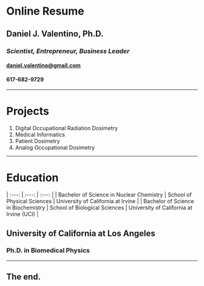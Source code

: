 # Online Resume
## Daniel J. Valentino, Ph.D.

### *Scientist, Entrepreneur, Business Leader*

#### daniel.valentino@gmail.com

#### 617-682-9729

---
# Projects
1. Digital Occupational Radiation Dosimetry
2. Medical Informatics
3. Patient Dosimetry
4. Analog Occupational Dosimetry

---
# Education
| :---: | :---: | :---: |
| Bachelor of Science in Nuclear Chemistry | School of Physical Sciences | University of California at Irvine | 
| Bachelor of Science in Biochemistry | School of Biological Sciences | University of California at Irvine (UCI) |


## University of California at Los Angeles
### Ph.D. in Biomedical Physics
---
## The end.
<!--stackedit_data:
eyJoaXN0b3J5IjpbLTkyNTAxMjU0OCwtNTIwNjQ0Mjg2LC0xMj
QzODI5M119
-->